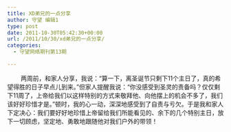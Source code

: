```yaml
---
title: XD弟兄的一点分享
author: 守望 编辑1
type: post
date: 2011-10-30T05:42:30+00:00
url: /2011/10/30/xd弟兄的一点分享/
categories:
  - 守望网络期刊第13期

---
```

        两周前，和家人分享，我说：“算一下，离圣诞节只剩下11个主日了，真的希望得胜的日子早点儿到来。”<!--more-->但家人提醒我说：“你没感受到圣灵的责备吗？仅仅剩下11周了，上帝给我们以这样特别的方式来敬拜他、向他摆上的机会不多了，我们该好好珍惜才是。”顿时，我的心一动，深深地感受到了自责与亏欠。于是我和家人下定决心：我们要好好地珍惜上帝留给我们所能看见的、余下的几个特别主日，放下一切顾虑，坚定地、勇敢地跟随他对我们户外的带领！

&nbsp;